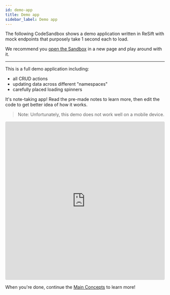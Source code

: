 ```yaml
---
id: demo-app
title: Demo app
sidebar_label: Demo app
---
```


The following CodeSandbox shows a demo application written in ReSift with mock endpoints that purposely take 1 second each to load.

We recommend you [open the Sandbox](https://codesandbox.io/s/resift-notes-xwp9r) in a new page and play around with it.

---

This is a full demo application including:

- all CRUD actions
- updating data across different "namespaces"
- carefully placed loading spinners

It's note-taking app! Read the pre-made notes to learn more, then edit the code to get better idea of how it works.

> Note: Unfortunately, this demo does not work well on a mobile device.

<iframe src="https://codesandbox.io/embed/resift-notesj-xwp9r?fontsize=14" title="ReSift Notes" allow="geolocation; microphone; camera; midi; vr; accelerometer; gyroscope; payment; ambient-light-sensor; encrypted-media; usb" style="width:100%; height:500px; border:0; border-radius: 4px; overflow:hidden;" sandbox="allow-modals allow-forms allow-popups allow-scripts allow-same-origin"></iframe>
<br />

When you're done, continue the [Main Concepts](../main-concepts/whats-a-fetch.md) to learn more!
